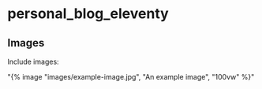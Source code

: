 # personal_blog_eleventy

## Images

Include images:


"{% image "images/example-image.jpg", "An example image", "100vw" %}"













